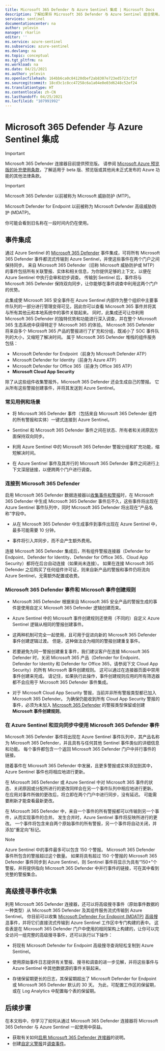 ```yaml
---
title: Microsoft 365 Defender 与 Azure Sentinel 集成 | Microsoft Docs
description: 了解如果将 Microsoft 365 Defender 与 Azure Sentinel 结合使用，可如何将 Azure Sentinel 用作通用事件队列，同时无缝应用 Microsoft 365 Defender 的优势协助调查 Microsoft 365 安全事件。 此外，还可了解如何将 Defender 组件的高级搜寻数据引入 Azure Sentinel。
services: sentinel
documentationcenter: na
author: yelevin
manager: rkarlin
editor: ''
ms.service: azure-sentinel
ms.subservice: azure-sentinel
ms.devlang: na
ms.topic: conceptual
ms.tgt_pltfrm: na
ms.workload: na
ms.date: 04/21/2021
ms.author: yelevin
ms.openlocfilehash: 164bb6ca0c84120dbef2ab8307e723ed5723cf2f
ms.sourcegitcommit: 18cd3c1c8cc47258c6a1a04e0e03d6248c52ef24
ms.translationtype: HT
ms.contentlocale: zh-CN
ms.lasthandoff: 04/25/2021
ms.locfileid: "107991992"
---
```

# <a name="microsoft-365-defender-integration-with-azure-sentinel"></a>Microsoft 365 Defender 与 Azure Sentinel 集成

> [!IMPORTANT]
> Microsoft 365 Defender 连接器目前提供预览版。 请参阅 [Microsoft Azure 预览版的补充使用条款](https://azure.microsoft.com/support/legal/preview-supplemental-terms/)，了解适用于 beta 版、预览版或其他尚未正式发布的 Azure 功能的其他法律条款。

> [!IMPORTANT]
>
> Microsoft 365 Defender 以前被称为 Microsoft 威胁防护 (MTP)。  
>
> Microsoft Defender for Endpoint 以前被称为 Microsoft Defender 高级威胁防护 (MDATP)。  
>
> 你可能会看到旧名称在一段时间内仍在使用。

## <a name="incident-integration"></a>事件集成

通过 Azure Sentinel 的 [Microsoft 365 Defender](/microsoft-365/security/mtp/microsoft-threat-protection) 事件集成，可将所有 Microsoft 365 Defender 事件都流式传输到 Azure Sentinel，并使这些事件在两个门户之间保持同步。 来自 Microsoft 365 Defender（旧称 Microsoft 威胁防护或 MTP）的事件包括所有关联警报、实体和相关信息，为你提供足够的上下文，以便在 Azure Sentinel 中执行会审和初步调查。 传输到 Sentinel 后，事件将与 Microsoft 365 Defender 保持双向同步，让你能够在事件调查中利用这两个门户的优势。

此集成使 Microsoft 365 安全事件在 Azure Sentinel 内部作为整个组织中主要事件队列的一部分进行管理变得可见，因此你可以查看 Microsoft 365 事件并将其与所有其他云和本地系统中的事件关联起来。 同时，此集成还可让你利用 Microsoft 365 Defender 的独特优势和功能进行深入调查，并在整个 Microsoft 365 生态系统中获得特定于 Microsoft 365 的体验。 Microsoft 365 Defender 将来自多个 Microsoft 365 产品的警报进行了扩充和分组，既减小了 SOC 事件队列的大小，又缩短了解决时间。 属于 Microsoft 365 Defender 堆栈的组件服务包括：

- Microsoft Defender for Endpoint（前身为 Microsoft Defender ATP）
- Microsoft Defender for Identity（前身为 Azure ATP）
- Microsoft Defender for Office 365（前身为 Office 365 ATP）
- **Microsoft Cloud App Security**

除了从这些组件收集警报外，Microsoft 365 Defender 还会生成自己的警报。 它从所有这些警报创建事件，并将其发送到 Azure Sentinel。

### <a name="common-use-cases-and-scenarios"></a>常见用例和场景

- 将 Microsoft 365 Defender 事件（包括来自 Microsoft 365 Defender 组件的所有警报和实体）一键式连接到 Azure Sentinel。

- Sentinel 和 Microsoft 365 Defender 事件之间在状态、所有者和关闭原因方面保持双向同步。

- 利用 Azure Sentinel 中的 Microsoft 365 Defender 警报分组和扩充功能，缩短解决时间。

- 在 Azure Sentinel 事件及其并行的 Microsoft 365 Defender 事件之间进行上下文深层链接，以便跨两个门户进行调查。

### <a name="connecting-to-microsoft-365-defender"></a>连接到 Microsoft 365 Defender

启用 Microsoft 365 Defender 数据连接器以[收集事件和警报](connect-microsoft-365-defender.md)时，在 Microsoft 365 Defender 中生成 Microsoft 365 Defender 事件后不久，这些事件将出现在 Azure Sentinel 事件队列中，同时 Microsoft 365 Defender 将出现在“产品名称”字段中。
- 从在 Microsoft 365 Defender 中生成事件到事件出现在 Azure Sentinel 中，最多可能需要 10 分钟。

- 事件将引入并同步，而不会产生额外费用。

连接 Microsoft 365 Defender 集成后，所有组件警报连接器（Defender for Endpoint、Defender for Identity、Defender for Office 365、Cloud App Security）都将在后台自动连接（如果尚未连接）。 如果在连接 Microsoft 365 Defender 之后购买了任何组件许可证，则来自新产品的警报和事件仍将流向 Azure Sentinel，无需额外配置或收费。

### <a name="microsoft-365-defender-incidents-and-microsoft-incident-creation-rules"></a>Microsoft 365 Defender 事件和 Microsoft 事件创建规则

- Microsoft 365 Defender 根据来自 Microsoft 365 安全产品的警报生成的事件是使用自定义 Microsoft 365 Defender 逻辑创建而来。

- Azure Sentinel 中的 Microsoft 事件创建规则还使用（不同的）自定义 Azure Sentinel 逻辑从相同的警报创建事件。

- 这两种机制可完全一起使用，且可用于促进向新的 Microsoft 365 Defender 事件创建逻辑过渡。 但是，这种做法会为相同的警报创建重复事件。

- 若要避免为同一警报创建重复事件，我们建议客户在连接 Microsoft 365 Defender 时，关闭 Microsoft 365 产品（Defender for Endpoint、Defender for Identity 和 Defender for Office 365，请参阅下文 Cloud App Security）的所有 Microsoft 事件创建规则。 这可以通过在连接器页面中禁用事件创建来完成。 请记住，如果执行此操作，事件创建规则应用的所有筛选器都不会应用于 Microsoft 365 Defender 事件集成。

- 对于 Microsoft Cloud App Security 警报，当前并非所有警报类型都已加入 Microsoft 365 Defender。 为确保仍能收到所有 Cloud App Security 警报的事件，必须为未加入 [Microsoft 365 Defender](microsoft-cloud-app-security-alerts-not-imported-microsoft-365-defender.md) 的警报类型保留或创建 **Microsoft 事件创建规则**。

### <a name="working-with-microsoft-365-defender-incidents-in-azure-sentinel-and-bi-directional-sync"></a>在 Azure Sentinel 和双向同步中使用 Microsoft 365 Defender 事件

Microsoft 365 Defender 事件将出现在 Azure Sentinel 事件队列中，其产品名称为 Microsoft 365 Defender，并且具有与任何其他 Sentinel 事件类似的详细信息和功能。 每个事件都包含一个返回 Microsoft 365 Defender 门户中并行事件的链接。

随着事件在 Microsoft 365 Defender 中发展，且更多警报或实体添加到其中，Azure Sentinel 事件也将相应地进行更新。

在 Microsoft 365 Defender 或 Azure Sentinel 中对 Microsoft 365 事件的状态、关闭原因或分配所进行的更改同样会在另一个事件队列中相应地进行更新。 在应用对事件所做的更改后，将立即在两个门户中进行同步，没有延迟。 可能需要刷新才能查看最新更改。

在 Microsoft 365 Defender 中，来自一个事件的所有警报都可以传输到另一个事件，从而实现事件的合并。 发生合并时，Azure Sentinel 事件将反映所进行的更改。 一个事件将包含来自两个原始事件的所有警报，另一个事件将自动关闭，并添加“重定向”标记。

> [!NOTE]
> Azure Sentinel 中的事件最多可以包含 150 个警报。 Microsoft 365 Defender 事件所包含的警报超过这个数量。 如果将具有超过 150 个警报的 Microsoft 365 Defender 事件同步到 Azure Sentinel，则 Sentinel 事件将显示为具有“150+”个警报，并将提供指向 Microsoft 365 Defender 中并行事件的链接，可在其中看到完整的警报集合。

## <a name="advanced-hunting-event-collection"></a>高级搜寻事件收集

利用 Microsoft 365 Defender 连接器，还可以将高级搜寻事件（原始事件数据的一种类型）从 Microsoft 365 Defender 及其组件服务流式传输到 Azure Sentinel。 你目前可以收集 [Microsoft Defender For Endpoint (MDATP)](/windows/security/threat-protection/microsoft-defender-atp/microsoft-defender-advanced-threat-protection) [高级搜寻](/windows/security/threat-protection/microsoft-defender-atp/advanced-hunting-overview)事件，并将它们直接流式传输到 Azure Sentinel 工作区中专门构建的表中。 这些表是在 Microsoft 365 Defender 门户中使用的相同架构上构建的，让你可以完全访问一组完整的高级搜寻事件，还可以执行以下操作：

- 将现有 Microsoft Defender for Endpoint 高级搜寻查询轻松复制到 Azure Sentinel。

- 使用原始事件日志提供有关警报、搜寻和调查的进一步见解，并将这些事件与 Azure Sentinel 中其他数据源的事件关联起来。

- 存储保留期更长的日志，其保留期超出了 Microsoft Defender for Endpoint 或 Microsoft 365 Defender 默认的 30 天。 为此，可配置工作区的保留期，或在 Log Analytics 中配置每个表的保留期。

## <a name="next-steps"></a>后续步骤

在本文档中，你学习了如何从通过 Microsoft 365 Defender 连接器将 Microsoft 365 Defender 与 Azure Sentinel 一起使用中获益。

- 获取有关如何[启用 Microsoft 365 Defender 连接器](connect-microsoft-365-defender.md)的说明。
- 创建[自定义警报](tutorial-detect-threats-custom.md)并[调查事件](tutorial-investigate-cases.md)。
